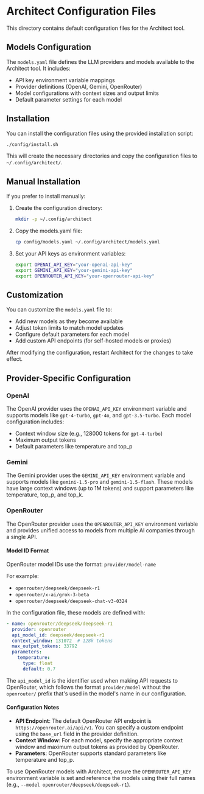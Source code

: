 # Architect Configuration Files

This directory contains default configuration files for the Architect tool.

## Models Configuration

The `models.yaml` file defines the LLM providers and models available to the Architect tool. It includes:

- API key environment variable mappings
- Provider definitions (OpenAI, Gemini, OpenRouter)
- Model configurations with context sizes and output limits
- Default parameter settings for each model

## Installation

You can install the configuration files using the provided installation script:

```bash
./config/install.sh
```

This will create the necessary directories and copy the configuration files to `~/.config/architect/`.

## Manual Installation

If you prefer to install manually:

1. Create the configuration directory:
   ```bash
   mkdir -p ~/.config/architect
   ```

2. Copy the models.yaml file:
   ```bash
   cp config/models.yaml ~/.config/architect/models.yaml
   ```

3. Set your API keys as environment variables:
   ```bash
   export OPENAI_API_KEY="your-openai-api-key"
   export GEMINI_API_KEY="your-gemini-api-key"
   export OPENROUTER_API_KEY="your-openrouter-api-key"
   ```

## Customization

You can customize the `models.yaml` file to:

- Add new models as they become available
- Adjust token limits to match model updates
- Configure default parameters for each model
- Add custom API endpoints (for self-hosted models or proxies)

After modifying the configuration, restart Architect for the changes to take effect.

## Provider-Specific Configuration

### OpenAI

The OpenAI provider uses the `OPENAI_API_KEY` environment variable and supports models like `gpt-4-turbo`, `gpt-4o`, and `gpt-3.5-turbo`. Each model configuration includes:

- Context window size (e.g., 128000 tokens for `gpt-4-turbo`)
- Maximum output tokens
- Default parameters like temperature and top_p

### Gemini

The Gemini provider uses the `GEMINI_API_KEY` environment variable and supports models like `gemini-1.5-pro` and `gemini-1.5-flash`. These models have large context windows (up to 1M tokens) and support parameters like temperature, top_p, and top_k.

### OpenRouter

The OpenRouter provider uses the `OPENROUTER_API_KEY` environment variable and provides unified access to models from multiple AI companies through a single API.

#### Model ID Format

OpenRouter model IDs use the format: `provider/model-name`

For example:
- `openrouter/deepseek/deepseek-r1`
- `openrouter/x-ai/grok-3-beta`
- `openrouter/deepseek/deepseek-chat-v3-0324`

In the configuration file, these models are defined with:
```yaml
- name: openrouter/deepseek/deepseek-r1
  provider: openrouter
  api_model_id: deepseek/deepseek-r1
  context_window: 131072  # 128k tokens
  max_output_tokens: 33792
  parameters:
    temperature:
      type: float
      default: 0.7
```

The `api_model_id` is the identifier used when making API requests to OpenRouter, which follows the format `provider/model` without the `openrouter/` prefix that's used in the model's name in our configuration.

#### Configuration Notes

- **API Endpoint**: The default OpenRouter API endpoint is `https://openrouter.ai/api/v1`. You can specify a custom endpoint using the `base_url` field in the provider definition.
- **Context Window**: For each model, specify the appropriate context window and maximum output tokens as provided by OpenRouter.
- **Parameters**: OpenRouter supports standard parameters like temperature and top_p.

To use OpenRouter models with Architect, ensure the `OPENROUTER_API_KEY` environment variable is set and reference the models using their full names (e.g., `--model openrouter/deepseek/deepseek-r1`).
